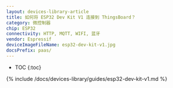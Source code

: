 ```yaml
---
layout: devices-library-article
title: 如何将 ESP32 Dev Kit V1 连接到 ThingsBoard？
category: 微控制器
chip: ESP32
connectivity: HTTP, MQTT, WIFI, 蓝牙
vendor: Espressif
deviceImageFileName: esp32-dev-kit-v1.jpg
docsPrefix: paas/
---
```


* TOC
{:toc}

{% include /docs/devices-library/guides/esp32-dev-kit-v1.md %}